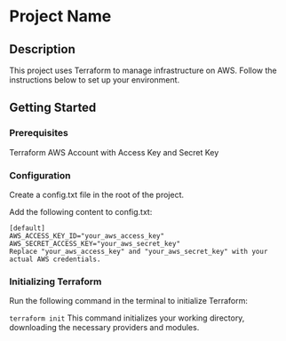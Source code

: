 # Project Name

## Description
This project uses Terraform to manage infrastructure on AWS. Follow the instructions below to set up your environment.

## Getting Started

### Prerequisites
Terraform
AWS Account with Access Key and Secret Key

### Configuration
Create a config.txt file in the root of the project.

Add the following content to config.txt:
```
[default]
AWS_ACCESS_KEY_ID="your_aws_access_key"
AWS_SECRET_ACCESS_KEY="your_aws_secret_key"
Replace "your_aws_access_key" and "your_aws_secret_key" with your actual AWS credentials.
```

### Initializing Terraform
Run the following command in the terminal to initialize Terraform:

`terraform init`
This command initializes your working directory, downloading the necessary providers and modules.
